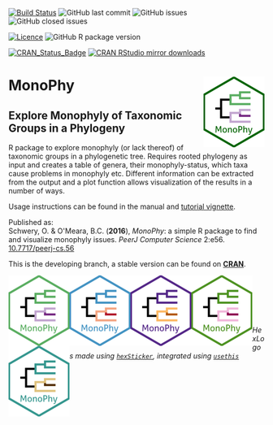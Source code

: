 <!-- badges: start -->
[![Build Status](https://travis-ci.org/oschwery/MonoPhy.svg?branch=master)](https://travis-ci.org/oschwery/MonoPhy)
![GitHub last commit](https://img.shields.io/github/last-commit/oschwery/MonoPhy)
![GitHub issues](https://img.shields.io/github/issues-raw/oschwery/MonoPhy?color=red)
![GitHub closed issues](https://img.shields.io/github/issues-closed-raw/oschwery/MonoPhy?color=green)

[![Licence](https://img.shields.io/badge/licence-GPL--3-blueviolet.svg)](https://www.gnu.org/licenses/gpl-3.0.en.html)
![GitHub R package version](https://img.shields.io/github/r-package/v/oschwery/MonoPhy?label=R%20package%20version)

[![CRAN_Status_Badge](http://www.r-pkg.org/badges/version/MonoPhy)](https://cran.r-project.org/package=MonoPhy)
[![CRAN RStudio mirror downloads](http://cranlogs.r-pkg.org/badges/MonoPhy)](http://www.r-pkg.org/pkg/MonoPhy)
<!-- badges: end -->

# MonoPhy <img src="man/figures/logo.png" align="right" height="139" />
## Explore Monophyly of Taxonomic Groups in a Phylogeny
R package to explore monophyly (or lack thereof) of taxonomic groups in a phylogenetic tree. Requires rooted phylogeny as input and creates a table of genera, their monophyly-status, which taxa cause problems in monophyly etc. Different information can be extracted from the output and a plot function allows visualization of the results in a number of ways.

Usage instructions can be found in the manual and [tutorial vignette](https://cran.r-project.org/web/packages/MonoPhy/vignettes/MonoPhyVignette.html).

Published as:  
Schwery, O. & O'Meara, B.C. (**2016**), _MonoPhy_: a simple R package to find and visualize monophyly issues. _PeerJ Computer Science_ 2:e56. [10.7717/peerj-cs.56](https://doi.org/10.7717/peerj-cs.56)


This is the developing branch, a stable version can be found on [**CRAN**](https://cran.r-project.org/web/packages/MonoPhy/index.html).


<img src="man/figures/logo1.png" align="left" height="139" /> <img src="man/figures/logo2.png" align="left" height="139" /> <img src="man/figures/logo3.png" align="left" height="139" /> <img src="man/figures/logo4.png" align="left" height="139" /> <img src="man/figures/logo5.png" align="left" height="139" /> 
<br>
<br>
<br>
<br>
<br>


_HexLogos made using [`hexSticker`](https://github.com/GuangchuangYu/hexSticker), integrated using [`usethis`](https://usethis.r-lib.org/reference/use_logo.html)_

